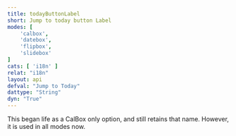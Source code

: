 ```yaml
---
title: todayButtonLabel
short: Jump to today button Label
modes: [
	'calbox',
	'datebox',
	'flipbox',
	'slidebox'
]
cats: [ 'i18n' ]
relat: "i18n"
layout: api
defval: "Jump to Today"
dattype: "String"
dyn: "True"
---
```


This began life as a CalBox only option, and still retains that name. However, it is used
in all modes now.

